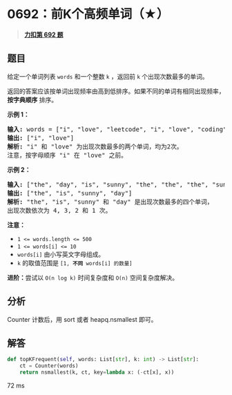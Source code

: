 # 0692：前K个高频单词（★）


> <u>**[力扣第 692 题](https://leetcode.cn/problems/top-k-frequent-words/)**</u>

## 题目

<p>给定一个单词列表 <code>words</code> 和一个整数 <code>k</code> ，返回前 <code>k</code><em> </em>个出现次数最多的单词。</p>

<p>返回的答案应该按单词出现频率由高到低排序。如果不同的单词有相同出现频率， <strong>按字典顺序</strong> 排序。</p>



<p><strong>示例 1：</strong></p>

<pre>
<strong>输入:</strong> words = ["i", "love", "leetcode", "i", "love", "coding"], k = 2
<strong>输出:</strong> ["i", "love"]
<strong>解析:</strong> "i" 和 "love" 为出现次数最多的两个单词，均为2次。
注意，按字母顺序 "i" 在 "love" 之前。
</pre>

<p><strong>示例 2：</strong></p>

<pre>
<strong>输入:</strong> ["the", "day", "is", "sunny", "the", "the", "the", "sunny", "is", "is"], k = 4
<strong>输出:</strong> ["the", "is", "sunny", "day"]
<strong>解析:</strong> "the", "is", "sunny" 和 "day" 是出现次数最多的四个单词，
出现次数依次为 4, 3, 2 和 1 次。
</pre>



<p><strong>注意：</strong></p>

<ul>
<li><code>1 &lt;= words.length &lt;= 500</code></li>
<li><code>1 &lt;= words[i] &lt;= 10</code></li>
<li><code>words[i]</code> 由小写英文字母组成。</li>
<li><code>k</code> 的取值范围是 <code>[1, <strong>不同</strong> words[i] 的数量]</code></li>
</ul>



<p><strong>进阶：</strong>尝试以 <code>O(n log k)</code> 时间复杂度和 <code>O(n)</code> 空间复杂度解决。</p>


## 分析

Counter 计数后，用 sort 或者 heapq.nsmallest 即可。

## 解答

```python
def topKFrequent(self, words: List[str], k: int) -> List[str]:
	ct = Counter(words)
	return nsmallest(k, ct, key=lambda x: (-ct[x], x))
```

72 ms

